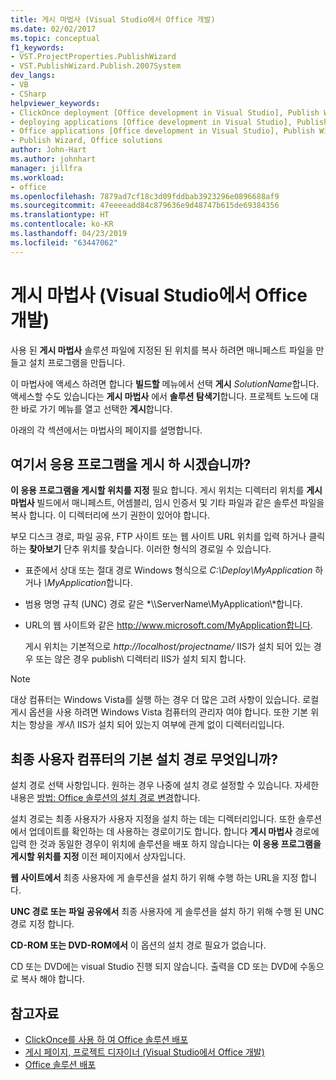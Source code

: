 ```yaml
---
title: 게시 마법사 (Visual Studio에서 Office 개발)
ms.date: 02/02/2017
ms.topic: conceptual
f1_keywords:
- VST.ProjectProperties.PublishWizard
- VST.PublishWizard.Publish.2007System
dev_langs:
- VB
- CSharp
helpviewer_keywords:
- ClickOnce deployment [Office development in Visual Studio], Publish Wizard
- deploying applications [Office development in Visual Studio], Publish Wizard
- Office applications [Office development in Visual Studio], Publish Wizard
- Publish Wizard, Office solutions
author: John-Hart
ms.author: johnhart
manager: jillfra
ms.workload:
- office
ms.openlocfilehash: 7879ad7cf18c3d09fddbab3923296e0896688af9
ms.sourcegitcommit: 47eeeeadd84c879636e9d48747b615de69384356
ms.translationtype: HT
ms.contentlocale: ko-KR
ms.lasthandoff: 04/23/2019
ms.locfileid: "63447062"
---
```

# <a name="publish-wizard-office-development-in-visual-studio"></a>게시 마법사 (Visual Studio에서 Office 개발)
  사용 된 **게시 마법사** 솔루션 파일에 지정된 된 위치를 복사 하려면 매니페스트 파일을 만들고 설치 프로그램을 만듭니다.

 이 마법사에 액세스 하려면 합니다 **빌드할** 메뉴에서 선택 **게시** *SolutionName*합니다. 액세스할 수도 있습니다는 **게시 마법사** 에서 **솔루션 탐색기**합니다. 프로젝트 노드에 대 한 바로 가기 메뉴를 열고 선택한 **게시**합니다.

 아래의 각 섹션에서는 마법사의 페이지를 설명합니다.

## <a name="where-do-you-want-to-publish-the-application"></a>여기서 응용 프로그램을 게시 하 시겠습니까?
 **이 응용 프로그램을 게시할 위치를 지정** 필요 합니다. 게시 위치는 디렉터리 위치를 **게시 마법사** 빌드에서 매니페스트, 어셈블리, 임시 인증서 및 기타 파일과 같은 솔루션 파일을 복사 합니다. 이 디렉터리에 쓰기 권한이 있어야 합니다.

 부모 디스크 경로, 파일 공유, FTP 사이트 또는 웹 사이트 URL 위치를 입력 하거나 클릭 하는 **찾아보기** 단추 위치를 찾습니다. 이러한 형식의 경로일 수 있습니다.

- 표준에서 상대 또는 절대 경로 Windows 형식으로 *C:\Deploy\MyApplication* 하거나 *\MyApplication*합니다.

- 범용 명명 규칙 (UNC) 경로 같은  *\\\ServerName\MyApplication\\*합니다.

- URL의 웹 사이트와 같은 http://www.microsoft.com/MyApplication합니다.

  게시 위치는 기본적으로 *http://localhost/projectname/* IIS가 설치 되어 있는 경우 또는 않은 경우 publish\ 디렉터리 IIS가 설치 되지 합니다.

> [!NOTE]
> 대상 컴퓨터는 Windows Vista를 실행 하는 경우 더 많은 고려 사항이 있습니다. 로컬 게시 옵션을 사용 하려면 Windows Vista 컴퓨터의 관리자 여야 합니다. 또한 기본 위치는 항상을 *게시\\*  IIS가 설치 되어 있는지 여부에 관계 없이 디렉터리입니다.

## <a name="what-is-the-default-installation-path-on-end-user-computers"></a>최종 사용자 컴퓨터의 기본 설치 경로 무엇입니까?
 설치 경로 선택 사항입니다. 원하는 경우 나중에 설치 경로 설정할 수 있습니다. 자세한 내용은 [방법: Office 솔루션의 설치 경로 변경](https://msdn.microsoft.com/d0eaa07b-2d72-4902-899f-2f9fb165b8fd)합니다.

 설치 경로는 최종 사용자가 사용자 지정을 설치 하는 데는 디렉터리입니다. 또한 솔루션에서 업데이트를 확인하는 데 사용하는 경로이기도 합니다. 합니다 **게시 마법사** 경로에 입력 한 것과 동일한 경우이 위치에 솔루션을 배포 하지 않습니다는 **이 응용 프로그램을 게시할 위치를 지정** 이전 페이지에서 상자입니다.

 **웹 사이트에서** 최종 사용자에 게 솔루션을 설치 하기 위해 수행 하는 URL을 지정 합니다.

 **UNC 경로 또는 파일 공유에서** 최종 사용자에 게 솔루션을 설치 하기 위해 수행 된 UNC 경로 지정 합니다.

 **CD-ROM 또는 DVD-ROM에서** 이 옵션의 설치 경로 필요가 없습니다.

 CD 또는 DVD에는 visual Studio 진행 되지 않습니다. 출력을 CD 또는 DVD에 수동으로 복사 해야 합니다.

## <a name="see-also"></a>참고자료
- [ClickOnce를 사용 하 여 Office 솔루션 배포](../vsto/deploying-an-office-solution-by-using-clickonce.md)
- [게시 페이지, 프로젝트 디자이너 &#40;Visual Studio에서 Office 개발&#41;](../vsto/publish-page-project-designer-office-development-in-visual-studio.md)
- [Office 솔루션 배포](../vsto/deploying-an-office-solution.md)
